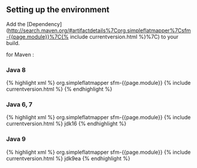 ## Setting up the environment 

Add the [Dependency](http://search.maven.org/#artifactdetails%7Corg.simpleflatmapper%7Csfm-{{page.module}}%7C{% include currentversion.html %}%7C) to your build.
 
for Maven :

### Java 8
{% highlight xml %}
<dependency>
    <groupId>org.simpleflatmapper</groupId>
    <artifactId>sfm-{{page.module}}</artifactId>
    <version>{% include currentversion.html %}</version>
</dependency>
{% endhighlight %}

### Java 6, 7

{% highlight xml %}
<dependency>
    <groupId>org.simpleflatmapper</groupId>
    <artifactId>sfm-{{page.module}}</artifactId>
    <version>{% include currentversion.html %}</version>
    <classifier>jdk16</classifier>
</dependency>
{% endhighlight %}

### Java 9

{% highlight xml %}
<dependency>
    <groupId>org.simpleflatmapper</groupId>
    <artifactId>sfm-{{page.module}}</artifactId>
    <version>{% include currentversion.html %}</version>
    <classifier>jdk9ea</classifier>
</dependency>
{% endhighlight %}